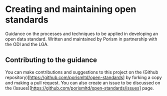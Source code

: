 # Creating and maintaining open standards

Guidance on the processes and techniques to be applied in developing an open data standard. Written and maintained by Porism in partnership with the ODI and the LGA.

## Contributing to the guidance

You can make contributions and suggestions to this project on the (Github repository)[https://github.com/porismltd/open-standards] by forking a copy and making a pull request. You can also create an issue to be discussed on the (Issues)[https://github.com/porismltd/open-standards/issues] page. 